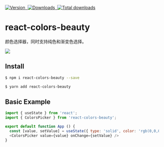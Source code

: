 [![Version](https://img.shields.io/npm/v/react-colors-beauty.svg?style=flat-square&logo=npm)&nbsp;
![Downloads](https://img.shields.io/npm/dm/react-colors-beauty.svg?style=flat-square&logo=npm)&nbsp;
![Total downloads](https://img.shields.io/npm/dt/react-colors-beauty?style=flat-square&logo=npm)](https://www.npmjs.com/package/react-colors-beauty)

# react-colors-beauty

颜色选择器，同时支持纯色和渐变色选择。

<p>
  <img src="https://raw.githubusercontent.com/sleepy-zone/react-colors/main/assets/shot.png" />
</p>

## Install

```bash
$ npm i react-colors-beauty --save
```

```bash
$ yarn add react-colors-beauty
```

## Basic Example

```js
import { useState } from 'react';
import { ColorsPicker } from 'react-colors-beauty';

export default function App () {
  const [value, setValue] = useState({ type: 'solid', color: 'rgb(0,0,0)' });
  <ColorsPicker value={value} onChange={setValue} />
}
```